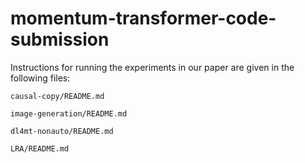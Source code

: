 # momentum-transformer-code-submission

Instructions for running the experiments in our paper are given in the following files:
```
causal-copy/README.md

image-generation/README.md

dl4mt-nonauto/README.md

LRA/README.md
```
